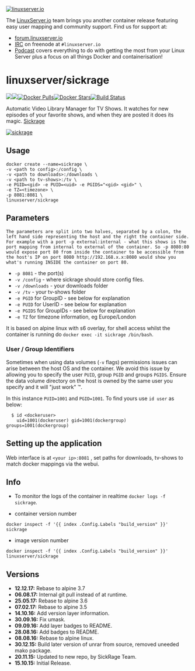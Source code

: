 [linuxserverurl]: https://linuxserver.io
[forumurl]: https://forum.linuxserver.io
[ircurl]: https://www.linuxserver.io/irc/
[podcasturl]: https://www.linuxserver.io/podcast/
[appurl]: https://sickrage.github.io/
[hub]: https://hub.docker.com/r/linuxserver/sickrage/

[![linuxserver.io](https://raw.githubusercontent.com/linuxserver/docker-templates/master/linuxserver.io/img/linuxserver_medium.png)][linuxserverurl]

The [LinuxServer.io][linuxserverurl] team brings you another container release featuring easy user mapping and community support. Find us for support at:
* [forum.linuxserver.io][forumurl]
* [IRC][ircurl] on freenode at `#linuxserver.io`
* [Podcast][podcasturl] covers everything to do with getting the most from your Linux Server plus a focus on all things Docker and containerisation!

# linuxserver/sickrage
[![](https://images.microbadger.com/badges/version/linuxserver/sickrage.svg)](https://microbadger.com/images/linuxserver/sickrage "Get your own version badge on microbadger.com")[![](https://images.microbadger.com/badges/image/linuxserver/sickrage.svg)](https://microbadger.com/images/linuxserver/sickrage "Get your own image badge on microbadger.com")[![Docker Pulls](https://img.shields.io/docker/pulls/linuxserver/sickrage.svg)][hub][![Docker Stars](https://img.shields.io/docker/stars/linuxserver/sickrage.svg)][hub][![Build Status](https://ci.linuxserver.io/buildStatus/icon?job=Docker-Builders/x86-64/x86-64-sickrage)](https://ci.linuxserver.io/job/Docker-Builders/job/x86-64/job/x86-64-sickrage/)

Automatic Video Library Manager for TV Shows. It watches for new episodes of your favorite shows, and when they are posted it does its magic. [Sickrage](https://sickrage.github.io/)

[![sickrage](https://raw.githubusercontent.com/linuxserver/docker-templates/master/linuxserver.io/img/sickrage-banner.png)][appurl]


## Usage

```
docker create --name=sickrage \
-v <path to config>:/config \
-v <path to downloads>:/downloads \
-v <path to tv-shows>:/tv \
-e PGID=<gid> -e PUID=<uid> -e PGIDS="<gid> <gid>" \
-e TZ=<timezone> \
-p 8081:8081 \
linuxserver/sickrage
```

## Parameters

`The parameters are split into two halves, separated by a colon, the left hand side representing the host and the right the container side. 
For example with a port -p external:internal - what this shows is the port mapping from internal to external of the container.
So -p 8080:80 would expose port 80 from inside the container to be accessible from the host's IP on port 8080
http://192.168.x.x:8080 would show you what's running INSIDE the container on port 80.`


* `-p 8081` - the port(s)
* `-v /config` - where sickrage should store config files.
* `-v /downloads` - your downloads folder
* `-v /tv` - your tv-shows folder
* `-e PGID` for GroupID - see below for explanation
* `-e PUID` for UserID - see below for explanation
* `-e PGIDS` for GroupIDs - see below for explanation
* `-e TZ` for timezone information, eg Europe/London

It is based on alpine linux with s6 overlay, for shell access whilst the container is running do `docker exec -it sickrage /bin/bash`.

### User / Group Identifiers

Sometimes when using data volumes (`-v` flags) permissions issues can arise between the host OS and the container. We avoid this issue by allowing you to specify the user `PUID`, group `PGID` and groups `PGIDS`. Ensure the data volume directory on the host is owned by the same user you specify and it will "just work" ™.

In this instance `PUID=1001` and `PGID=1001`. To find yours use `id user` as below:

```
  $ id <dockeruser>
    uid=1001(dockeruser) gid=1001(dockergroup) groups=1001(dockergroup)
```

## Setting up the application 

Web interface is at `<your ip>:8081` , set paths for downloads, tv-shows to match docker mappings via the webui.


## Info

* To monitor the logs of the container in realtime `docker logs -f sickrage`.

* container version number 

`docker inspect -f '{{ index .Config.Labels "build_version" }}' sickrage`

* image version number

`docker inspect -f '{{ index .Config.Labels "build_version" }}' linuxserver/sickrage`


## Versions

+ **12.12.17:** Rebase to alpine 3.7
+ **06.08.17:** Internal git pull instead of at runtime.
+ **25.05.17:** Rebase to alpine 3.6
+ **07.02.17:** Rebase to alpine 3.5
+ **14.10.16:** Add version layer information.
+ **30.09.16:** Fix umask.
+ **09.09.16:** Add layer badges to README.
+ **28.08.16:** Add badges to README.
+ **08.08.16:** Rebase to alpine linux.
+ **30.12.15:** Build later version of unrar from source, removed uneeded mako package.
+ **20.11.15:** Updated to new repo, by SickRage Team.
+ **15.10.15:** Initial Release.

